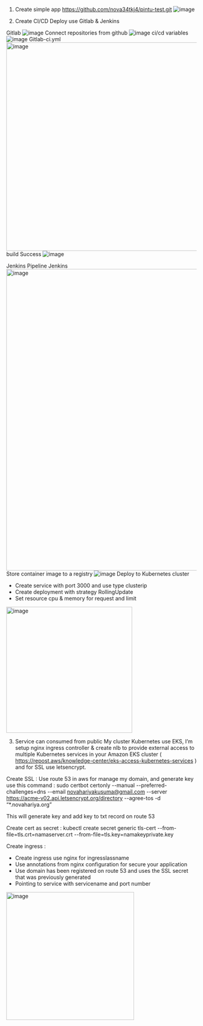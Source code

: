 1. Create simple app
https://github.com/nova34tkj4/pintu-test.git
![image](https://github.com/nova34tkj4/pintu-test/assets/26535997/8eaf7e27-a0da-4395-899e-fa69970dc603)

2. Create CI/CD 
Deploy use Gitlab & Jenkins 

Gitlab 
![image](https://github.com/nova34tkj4/pintu-test/assets/26535997/bd708dfc-33b3-4816-82e1-dd640e7a3172)
Connect repositories from github
![image](https://github.com/nova34tkj4/pintu-test/assets/26535997/d1022c42-dcac-4e3a-a2e1-54afd4a50b3b)
ci/cd variables 
![image](https://github.com/nova34tkj4/pintu-test/assets/26535997/ae34f41c-6673-42aa-9080-c4157c132911)
Gitlab-ci.yml
<img width="551" alt="image" src="https://github.com/nova34tkj4/pintu-test/assets/26535997/299891c6-84e6-4d00-b360-af6421ab3511">
build Success 
![image](https://github.com/nova34tkj4/pintu-test/assets/26535997/e6930f88-a4a8-4e56-92ed-b83b3a32ce3d)


Jenkins
Pipeline Jenkins 
<img width="797" alt="image" src="https://github.com/nova34tkj4/pintu-test/assets/26535997/bcf82827-4d15-4752-9f17-203cb375c8a4">
Store container image to a registry
![image](https://github.com/nova34tkj4/pintu-test/assets/26535997/d65680d5-ad1a-4f60-adb4-8dd38a7dfc25)
Deploy to Kubernetes cluster
-	Create service with port 3000 and use type clusterip
-	Create deployment with strategy RollingUpdate
-	Set resource cpu & memory for request and limit
<img width="333" alt="image" src="https://github.com/nova34tkj4/pintu-test/assets/26535997/6ded0996-7f61-48d5-9008-d572bed8094c">


3.	Service can consumed from public
My cluster Kubernetes use EKS, I’m setup nginx ingress controller & create nlb to provide external access to multiple Kubernetes services in your Amazon EKS cluster ( https://repost.aws/knowledge-center/eks-access-kubernetes-services ) and for SSL use letsencrypt.

Create SSL : 
Use route 53 in aws for manage my domain, and generate key use this command :
sudo certbot certonly --manual --preferred-challenges=dns --email novahariyakusuma@gmail.com --server https://acme-v02.api.letsencrypt.org/directory --agree-tos -d “*.novahariya.org”

This will generate key and add key to txt record on route 53

Create cert as secret :
kubectl create secret generic tls-cert --from-file=tls.crt=namaserver.crt --from-file=tls.key=namakeyprivate.key


Create ingress :
-	Create ingress use nginx for ingresslassname
-	Use annotations from nginx configuration for secure your application
-	Use domain has been registered on route 53 and uses the SSL secret that was previously generated
-	Pointing to service with servicename and port number
<img width="338" alt="image" src="https://github.com/nova34tkj4/pintu-test/assets/26535997/a34ce162-47a8-4a28-82be-a5d353309971">
